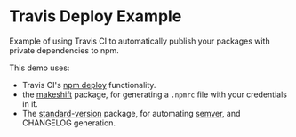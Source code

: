 # Travis Deploy Example

Example of using Travis CI to automatically publish your packages with private
dependencies to npm.

This demo uses:

* Travis CI's [npm deploy](https://docs.travis-ci.com/user/deployment/npm/) functionality.
* the [makeshift](https://github.com/nexdrew/makeshift) package, for generating a `.npmrc`
  file with your credentials in it.
* The [standard-version](https://github.com/conventional-changelog/standard-version) package,
  for automating [semver](http://semver.org/), and CHANGELOG generation.
